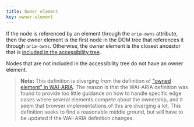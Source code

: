 ```yaml
---
title: Owner element
key: owner-element
---
```



If the node is referenced by an element through the `aria-owns` attribute, then the owner element is the first node in the DOM tree that references it through `aria-owns`.
Otherwise, the owner element is the closest ancestor that is [included in the accessibility tree](#included-in-the-accessibility-tree).

Nodes that are not included in the accessibility tree do not have an owner element.

 > **Note:** This definition is diverging from the definition of ["owned element" in WAI-ARIA](https://www.w3.org/TR/wai-aria-1.1/#dfn-owned-element). The reason is that the WAI-ARIA definition was found to provide too little guidance on how to handle specific edge cases where several elements compete about the ownership, and it seem that browser implementations of this are diverging a lot. This definition seeks to find a reasonable middle ground, but will have to be updated if the WAI-ARIA definition changes.
